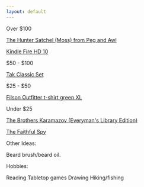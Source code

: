 ```yaml
---
layout: default
---
```

Over $100

[The Hunter Satchel (Moss) from Peg and Awl](https://pegandawlbuilt.com/collections/bags-1/products/the-large-hunter-bag?variant=16596676484)


[Kindle Fire HD 10](https://www.amazon.com/All-New-Amazon-Fire-HD-10-Inch-Tablet-32GB-Black/dp/B01J6RPGKG?crid=2N2V0YDCQMDPE&keywords=kindle+fire&qid=1539712606&sprefix=kindle+fire%2Caps%2C229&sr=1-3&ref=sr_1_3)

$50 - $100

[Tak Classic Set](https://worldbuildersmarket.com/collections/tak-a-beautiful-game/products/tak-classic-set?variant=20638169094)


$25 - $50

[Filson Outfitter t-shirt green XL](https://www.filson.com/short-sleeve-outfitter-solid-one-pocket-t-shirt-green.html#sku=11010861-fco-000000054)


Under $25

[The Brothers Karamazov (Everyman's Library Edition)](https://www.amazon.com/dp/0679410031/ref=sspa_dk_hqp_detail_aax_0?psc=1)

[The Faithful Spy](https://www.amazon.com/Faithful-Spy-Dietrich-Bonhoeffer-Hitler/dp/1419728385)


Other Ideas:

Beard brush/beard oil.

Hobbies:

Reading
Tabletop games
Drawing
Hiking/fishing


